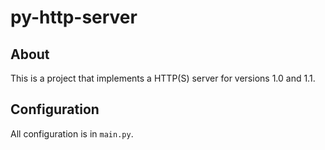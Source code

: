 # py-http-server

## About
This is a project that implements a HTTP(S) server for versions 1.0 and 1.1.

## Configuration
All configuration is in `main.py`.
